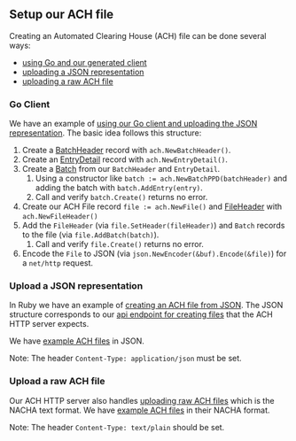 ## Setup our ACH file

Creating an Automated Clearing House (ACH) file can be done several ways:

- [using Go and our generated client](#go-client)
- [uploading a JSON representation](#upload-a-json-representation)
- [uploading a raw ACH file](#upload-a-json-representation)

### Go Client

We have an example of [using our Go client and uploading the JSON representation](https://github.com/moov-io/ach/blob/master/examples/http/main.go). The basic idea follows this structure:

1. Create a [BatchHeader](https://godoc.org/github.com/moov-io/ach#BatchHeader) record with `ach.NewBatchHeader()`.
1. Create an [EntryDetail](https://godoc.org/github.com/moov-io/ach#EntryDetail) record with `ach.NewEntryDetail()`.
1. Create a [Batch](https://godoc.org/github.com/moov-io/ach#Batch) from our `BatchHeader` and `EntryDetail`.
   1. Using a constructor like `batch := ach.NewBatchPPD(batchHeader)` and adding the batch with `batch.AddEntry(entry)`.
   1. Call and verify `batch.Create()` returns no error.
1. Create our ACH File record `file := ach.NewFile()` and [FileHeader](https://godoc.org/github.com/moov-io/ach#FileHeader) with `ach.NewFileHeader()`
1. Add the `FileHeader` (via `file.SetHeader(fileHeader)`) and `Batch` records to the file (via `file.AddBatch(batch)`).
   1. Call and verify `file.Create()` returns no error.
1. Encode the `File` to JSON (via `json.NewEncoder(&buf).Encode(&file)`) for a `net/http` request.

### Upload a JSON representation

In Ruby we have an example of [creating an ACH file from JSON](https://github.com/moov-io/ruby-ach-demo/blob/master/main.rb). The JSON structure corresponds to our [api endpoint for creating files](https://api.moov.io/#operation/createFile) that the ACH HTTP server expects.

We have [example ACH files](https://github.com/moov-io/ach/blob/master/test/testdata/ppd-valid.json) in JSON.

Note: The header `Content-Type: application/json` must be set.

### Upload a raw ACH file

Our ACH HTTP server also handles [uploading raw ACH files](https://api.moov.io/#operation/createFile) which is the NACHA text format. We have [example ACH files](https://github.com/moov-io/ach/blob/master/test/testdata/ppd-debit.ach) in their NACHA format.

Note: The header `Content-Type: text/plain` should be set.
